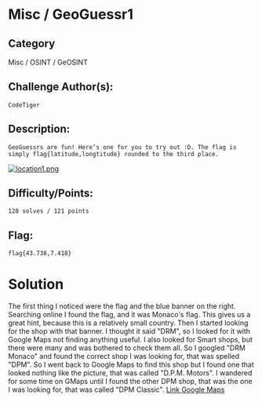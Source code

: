 # Misc / GeoGuessr1

## Category
Misc / OSINT / GeOSINT

## Challenge Author(s):
`CodeTiger`

## Description:
```
GeoGuessrs are fun! Here’s one for you to try out :D. The flag is simply flag{latitude,longtitude} rounded to the third place.
```

[![location1.png](https://i.postimg.cc/W3hvC9Dd/location1.png)](https://postimg.cc/wy8ZsQQz)

## Difficulty/Points: 
`128 solves / 121 points`

## Flag:
`flag{43.738,7.418}`
# 

# Solution
The first thing I noticed were the flag and the blue banner on the right. Searching online I found the flag, and it was Monaco's flag. This gives us a great hint, because this is a relatively small country.
Then I started looking for the shop with that banner. I thought it said "DRM", so I looked for it with Google Maps not finding anything useful. I also looked for Smart shops, but there were many and was bothered to check them all. So I googled "DRM Monaco" and found the correct shop I was looking for, that was spelled "DPM". So I went back to Google Maps to find this shop but I found one that looked nothing like the picture, that was called "D.P.M. Motors". I wandered for some time on GMaps until I found the other DPM shop, that was the one I was looking for, that was called "DPM Classic". [Link Google Maps](https://goo.gl/maps/CCLsGsy5s5xCtTcE6)
